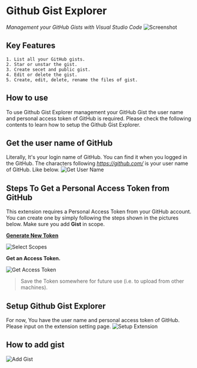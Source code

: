 # Github Gist Explorer

*Management your GitHub Gists with Visual Studio Code*
![Screenshot](https://raw.githubusercontent.com/k9982874/github-gist-explorer/master/media/guide-1.png)

## Key Features
```
1. List all your GitHub gists.
2. Star or unstar the gist.
3. Create secet and public gist.
4. Edit or delete the gist.
5. Create, edit, delete, rename the files of gist.
```

## How to use
To use Github Gist Explorer management your GitHub Gist the user name and personal access token of GitHub is required.
Please check the following contents to learn how to setup the Github Gist Explorer.

## Get the user name of GitHub
Literally, It's your login name of GitHub. You can find it when you logged in the GitHub. The characters following *https://github.com/* is your user name of GitHub. Like below.
![Get User Name](https://raw.githubusercontent.com/k9982874/github-gist-explorer/master/media/guide-2.png)

## Steps To Get a Personal Access Token from GitHub
This extension requires a Personal Access Token from your GitHub account. You can create one by simply following the steps shown in the pictures below. Make sure you add **Gist** in scope.

**[Generate New Token](https://github.com/settings/tokens/new?description=code-setting-sync&scopes=gist)**

![Select Scopes](https://raw.githubusercontent.com/k9982874/github-gist-explorer/master/media/guide-3.png)

**Get an Access Token.**

![Get Access Token](https://raw.githubusercontent.com/k9982874/github-gist-explorer/master/media/guide-4.png)

> Save the Token somewhere for future use (i.e. to upload from other machines).

## Setup Github Gist Explorer
For now, You have the user name and personal access token of GitHub. Please input on the extension setting page.
![Setup Extension](https://raw.githubusercontent.com/k9982874/github-gist-explorer/master/media/guide-5.png)

## How to add gist
![Add Gist](https://raw.githubusercontent.com/k9982874/github-gist-explorer/master/media/add-gist.gif)
